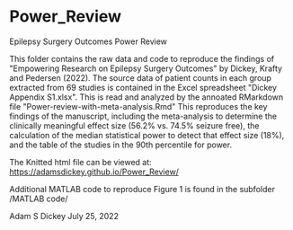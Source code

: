 # Power_Review
Epilepsy Surgery Outcomes Power Review

This folder contains the raw data and code to reproduce the findings of "Empowering Research on Epilepsy Surgery Outcomes" by Dickey, Krafty and Pedersen (2022). The source data of patient counts in each group extracted from 69 studies is contained in the Excel spreadsheet "Dickey Appendix S1.xlsx".  This is read and analyzed by the annoated RMarkdown file "Power-review-with-meta-analysis.Rmd"  This reproduces the key findings of the manuscript, including the meta-analysis to determine the clinically meaningful effect size (56.2% vs. 74.5% seizure free), the calculation of the median statistical power to detect that effect size (18%), and the table of the studies in the 90th percentile for power.

The Knitted html file can be viewed at:  
https://adamsdickey.github.io/Power_Review/

Additional MATLAB code to reproduce Figure 1 is found in the subfolder /MATLAB code/

Adam S Dickey
July 25, 2022

